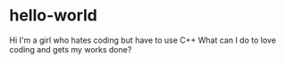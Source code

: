 # hello-world

Hi I'm a girl who hates coding but have to use C++
What can I do to love coding and gets my works done? 
